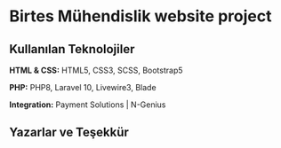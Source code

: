 


# Birtes Mühendislik website project



## Kullanılan Teknolojiler

**HTML & CSS:** HTML5, CSS3, SCSS, Bootstrap5

**PHP:** PHP8, Laravel 10, Livewire3, Blade

**Integration:** Payment Solutions | N-Genius


## Yazarlar ve Teşekkür
  
